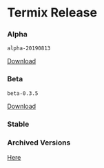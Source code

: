 # Termix Release

### Alpha
`alpha-20190813`

[Download](https://github.com/termix-io/releases/releases/tag/alpha-20190813)
### Beta
`beta-0.3.5`

[Download](https://github.com/termix-io/releases/releases/tag/beta-0.3.5)
### Stable


### Archived Versions
[Here](https://www.dropbox.com/sh/5io4b1ybl22rdho/AAANLVUn8ZntuM4imcuP0C_xa?dl=0)
